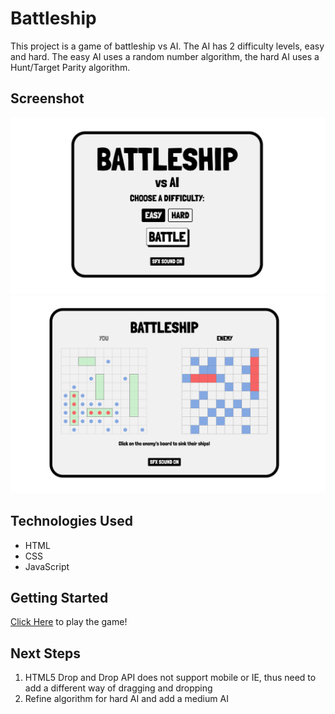 # Battleship
This project is a game of battleship vs AI. The AI has 2 difficulty levels, easy and hard. The easy AI uses a random number algorithm, the hard AI uses a Hunt/Target Parity algorithm.

## Screenshot
![alt text](images/title-page.png "Title Page Image")
![alt text](images/post-battle.png "Gameplay Image")

## Technologies Used
* HTML
* CSS
* JavaScript

## Getting Started
[Click Here](https://hanjun1.github.io/battleship/) to play the game!

## Next Steps
1. HTML5 Drop and Drop API does not support mobile or IE, thus need to add a different way of dragging and dropping
2. Refine algorithm for hard AI and add a medium AI
